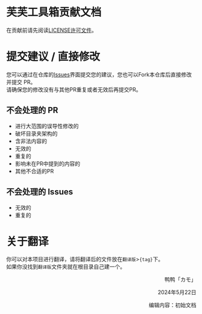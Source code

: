 # 芙芙工具箱贡献文档

在贡献前请先阅读[LICENSE许可文件](https://github.com/DuckDuckStudio/Fufu_Tools/blob/main/LICENSE)。  

# 提交建议 / 直接修改
您可以通过在仓库的[Issues](https://github.com/DuckDuckStudio/yazicbs.github.io/issues)界面提交您的建议，您也可以Fork本仓库后直接修改并提交 PR。  
请确保您的修改没有与其他PR重复或者无效后再提交PR。  

## 不会处理的 PR
- 进行大范围的误导性修改的
- 破坏目录夹架构的
- 含非法内容的
- 无效的
- 重复的
- 影响未在PR中提到的内容的
- 其他不合适的PR 

## 不会处理的 Issues
- 无效的
- 重复的

# 关于翻译
你可以对本项目进行翻译，请将翻译后的文件放在`翻译版`>`{tag}`下。  
如果你没找到`翻译版`文件夹就在根目录自己建一个。  

<div style="text-align: right;">
    <p>鸭鸭「カモ」</p>
    <p>2024年5月22日</p>
    <p>编辑内容：初始文档</p>
</div>
